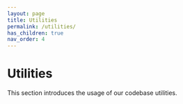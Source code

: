 ```yaml
---
layout: page
title: Utilities
permalink: /utilities/
has_children: true
nav_order: 4
---
```


# Utilities

This section introduces the usage of our codebase utilities.